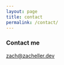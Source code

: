 ```yaml
---
layout: page
title: contact
permalink: /contact/
---
```


### Contact me

[zach@zacheller.dev](mailto:zach@zacheller.dev)

